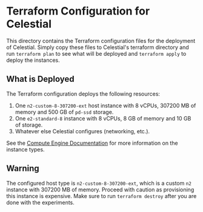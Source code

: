 # Terraform Configuration for Celestial
This directory contains the Terraform configuration files for the deployment of Celestial.  Simply copy these files to Celestial's terraform directory and run `terraform plan` to see what will be deployed and `terraform apply` to deploy the instances.

## What is Deployed
The Terraform configuration deploys the following resources:
1. One `n2-custom-8-307200-ext` host instance with 8 vCPUs, 307200 MB of memory and 500 GB of `pd-ssd` storage.
2. One `e2-standard-8` instance with 8 vCPUs, 8 GB of memory and 10 GB of storage.
3. Whatever else Celestial configures (networking, etc.).

See the [Compute Engine Documentation](https://cloud.google.com/compute/docs/machine-types) for more information on the instance types.

## Warning
The configured host type is `n2-custom-8-307200-ext`, which is a custom `n2` instance with 307200 MB of memory.  Proceed with caution as provisioning this instance is expensive. Make sure to run `terraform destroy` after you are done with the experiments.